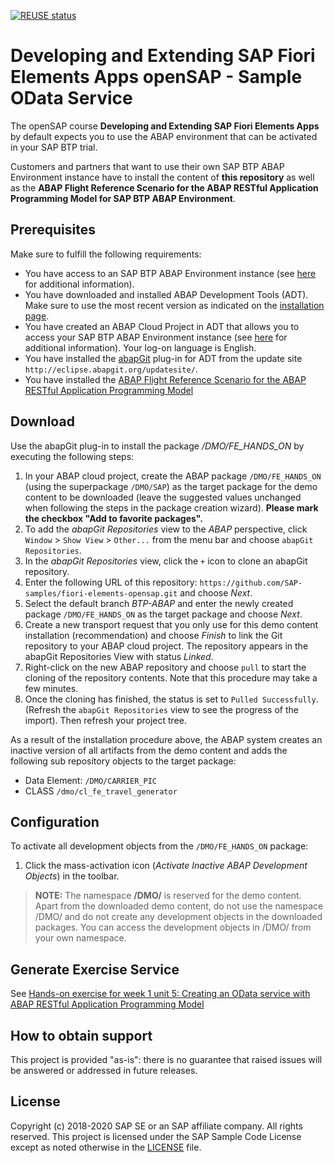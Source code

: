 [![REUSE status](https://api.reuse.software/badge/github.com/SAP-samples/fiori-elements-opensap)](https://api.reuse.software/info/github.com/SAP-samples/fiori-elements-opensap)

# Developing and Extending SAP Fiori Elements Apps openSAP - Sample OData Service

The openSAP course **Developing and Extending SAP Fiori Elements Apps** by default expects you to use the ABAP environment that can be activated in your SAP BTP trial.  

Customers and partners that want to use their own SAP BTP ABAP Environment instance have to install the content of **this repository** as well as the 
**ABAP Flight Reference Scenario for the ABAP RESTful Application Programming Model for SAP BTP ABAP Environment**.

## Prerequisites
Make sure to fulfill the following requirements:
* You have access to an SAP BTP ABAP Environment instance (see [here](https://blogs.sap.com/2018/09/04/sap-cloud-platform-abap-environment) for additional information).
* You have downloaded and installed ABAP Development Tools (ADT). Make sure to use the most recent version as indicated on the [installation page](https://tools.hana.ondemand.com/#abap). 
* You have created an ABAP Cloud Project in ADT that allows you to access your SAP BTP ABAP Environment instance (see [here](https://help.sap.com/viewer/5371047f1273405bb46725a417f95433/Cloud/en-US/99cc54393e4c4e77a5b7f05567d4d14c.html) for additional information). Your log-on language is English.
* You have installed the [abapGit](https://github.com/abapGit/eclipse.abapgit.org) plug-in for ADT from the update site `http://eclipse.abapgit.org/updatesite/`.
* You have installed the [ABAP Flight Reference Scenario for the ABAP RESTful Application Programming Model](https://github.com/SAP-samples/abap-platform-refscen-flight/blob/BTP-ABAP/README.md)

## Download
Use the abapGit plug-in to install the package <em>/DMO/FE_HANDS_ON</em> by executing the following steps:
1. In your ABAP cloud project, create the ABAP package `/DMO/FE_HANDS_ON` (using the superpackage `/DMO/SAP`) as the target package for the demo content to be downloaded (leave the suggested values unchanged when following the steps in the package creation wizard). **Please mark the checkbox "Add to favorite packages".**
2. To add the <em>abapGit Repositories</em> view to the <em>ABAP</em> perspective, click `Window` > `Show View` > `Other...` from the menu bar and choose `abapGit Repositories`.
3. In the <em>abapGit Repositories</em> view, click the `+` icon to clone an abapGit repository.
4. Enter the following URL of this repository: `https://github.com/SAP-samples/fiori-elements-opensap.git` and choose <em>Next</em>.
5. Select the default branch <em>BTP-ABAP</em> and enter the newly created package `/DMO/FE_HANDS_ON` as the target package and choose <em>Next</em>.
6. Create a new transport request that you only use for this demo content installation (recommendation) and choose <em>Finish</em> to link the Git repository to your ABAP cloud project. The repository appears in the abapGit Repositories View with status <em>Linked</em>.
7. Right-click on the new ABAP repository and choose `pull` to start the cloning of the repository contents. Note that this procedure may take a few minutes. 
8. Once the cloning has finished, the status is set to `Pulled Successfully`. (Refresh the `abapGit Repositories` view to see the progress of the import). Then refresh your project tree. 

As a result of the installation procedure above, the ABAP system creates an inactive version of all artifacts from the demo content and adds the following sub repository objects to the target package: 
* Data Element: `/DMO/CARRIER_PIC`
* CLASS `/dmo/cl_fe_travel_generator` 

## Configuration

To activate all development objects from the `/DMO/FE_HANDS_ON` package: 
1. Click the mass-activation icon (<em>Activate Inactive ABAP Development Objects</em>) in the toolbar.  

> **NOTE:** 
> The namespace **/DMO/** is reserved for the demo content. Apart from the downloaded demo content, do not use the namespace /DMO/ and do not create any development objects in the downloaded packages. You can access the development objects in /DMO/ from your own namespace.

## Generate Exercise Service
See [Hands-on exercise for week 1 unit 5: Creating an OData service with ABAP RESTful Application Programming Model](week1/unit5.md)

## How to obtain support
This project is provided "as-is": there is no guarantee that raised issues will be answered or addressed in future releases.

## License
Copyright (c) 2018-2020 SAP SE or an SAP affiliate company. All rights reserved.
This project is licensed under the SAP Sample Code License except as noted otherwise in the [LICENSE](LICENSES/Apache-2.0.txt) file.


